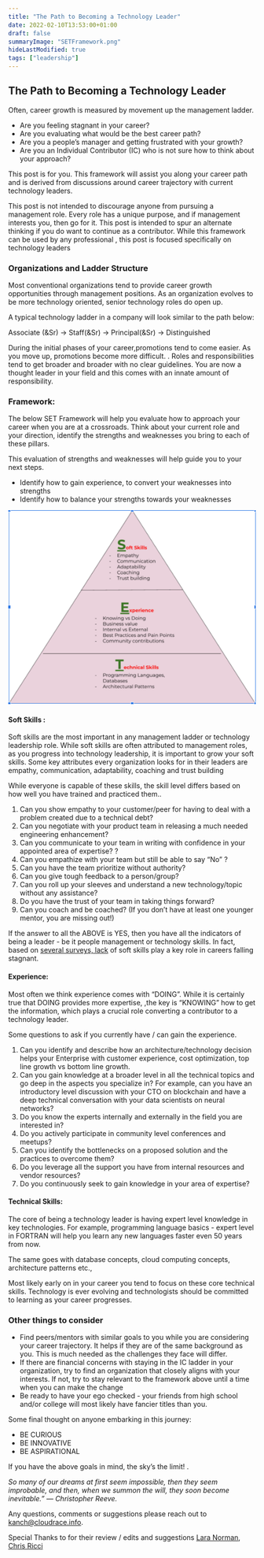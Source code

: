 ```yaml
---
title: "The Path to Becoming a Technology Leader"
date: 2022-02-10T13:53:00+01:00
draft: false
summaryImage: "SETFramework.png"
hideLastModified: true
tags: ["leadership"]
---
```

## The Path to Becoming a Technology Leader

Often, career growth is measured by movement up the management ladder.   



*   Are you feeling stagnant in your career?
*   Are you evaluating what would be the best career path?
*   Are you a people’s manager and getting frustrated with your growth?
*   Are you an Individual Contributor (IC) who is not sure how to think about your approach?

This post is for you.  This framework will assist you along your career path and is derived from discussions around career trajectory with current technology leaders. 

This post is not intended to discourage anyone from pursuing a management role. Every role has a unique purpose, and if management interests you, then go for it. This post is intended to spur an alternate thinking if you do want to continue as a contributor.  While this framework can be used by any professional , this post is focused specifically on technology leaders


### Organizations and Ladder Structure

Most conventional organizations tend to provide career growth opportunities through management positions. As an organization evolves to be more technology oriented, senior technology roles do open up. 

A typical technology ladder in a company will look similar to the path below:

Associate (&Sr) -> Staff(&Sr) -> Principal(&Sr) -> Distinguished

During the initial phases of your career,promotions tend to come easier.  As you move up, promotions become more difficult. . Roles and responsibilities tend to get broader and broader with no clear guidelines. You are now a thought leader in your field and this comes with an innate amount of responsibility.


### Framework:

The below SET Framework  will help you evaluate how to approach your career when you are at a crossroads. Think about your current role and your direction, identify the strengths and weaknesses you bring to each of these pillars. 

This evaluation of strengths and weaknesses will help guide you to your next steps.  



*   Identify how to gain experience, to convert your weaknesses into strengths
*   Identify how to balance your strengths towards your weaknesses

  
![SETFramework](SETFramework.png "image_tooltip")


#### Soft Skills : 

Soft skills are  the most important in any management ladder or technology leadership role. While soft skills are often attributed to management roles, as you progress into technology leadership, it is important to grow your soft skills.  Some key attributes every organization looks for in their leaders are empathy, communication, adaptability, coaching and trust building

While everyone is capable of these skills, the skill level differs based on how well you have trained and practiced  them..



1. Can you show empathy to your customer/peer for having to deal with a problem created due to a technical debt?
2. Can you negotiate with your product team in releasing a much needed engineering enhancement?
3. Can you communicate to your team in writing with confidence in your appointed area of expertise? ?
4. Can you empathize with your team but still be able to say “No” ?
5. Can you have the team prioritize without authority?
6. Can you give tough feedback to a person/group?
7. Can you roll up your sleeves and understand a new technology/topic without any assistance?
8. Do you have the trust of your team in taking things forward? 
9. Can you coach and be coached? (If you don’t have at least one younger mentor, you are missing out!)

If the answer to all the ABOVE is YES, then you have all the indicators of being a leader - be it people management or technology skills. In fact, based on [several surveys, lack](https://business.time.com/2013/11/10/the-real-reason-new-college-grads-cant-get-hired/) of soft skills play a key role in  careers falling stagnant.


#### Experience:

Most often we think experience comes with “DOING”. While it is certainly true that DOING provides more expertise, ,the key is “KNOWING” how to get the information, which  plays a crucial role converting a contributor to a technology leader. 

Some questions to ask if you currently have / can gain the experience.



1. Can you identify and describe how an architecture/technology decision helps your Enterprise with customer experience, cost optimization, top line growth  vs bottom line growth.
2. Can you gain knowledge at a broader level in all the technical topics and go deep in the aspects you specialize in? For example, can you have an introductory level discussion with your CTO on blockchain and have a deep technical conversation with your data scientists on neural networks?
3. Do you know the experts internally and externally in the field you are interested in?
4. Do you actively participate in community level conferences and meetups?
5. Can you identify the bottlenecks on a proposed solution and the practices to overcome them?
6. Do you leverage all the support you have from internal resources and vendor resources?
7. Do you continuously seek to gain knowledge in your area of expertise?


#### Technical Skills:

The core of being a technology leader is having expert level knowledge in key technologies. For example, programming language basics - expert level in FORTRAN will help you learn any new languages faster even 50 years from now. 

The same goes with database concepts, cloud computing concepts, architecture patterns etc., 

Most likely early on in your career you tend to focus on these core technical skills. Technology is ever evolving and technologists should be committed to learning as your career progresses. 


### Other things to consider



*   Find peers/mentors with similar goals to you while you are considering your career trajectory. It helps if they are of the same background as you. This is much needed as the challenges they face will differ.
*   If there are financial concerns with staying in the IC ladder in your organization, try to find an organization that closely aligns with your interests. If not, try to stay relevant to the framework above until  a time when you can make the change
*   Be ready to have your ego checked - your friends from high school and/or college will most likely have fancier titles than you. 

Some final thought on anyone embarking in this journey:



*   BE CURIOUS
*   BE INNOVATIVE
*   BE ASPIRATIONAL

If you have the above goals in mind, the sky’s the limit! .  

_So many of our dreams at first seem impossible, 
then they seem improbable, and then, 
when we summon the will, 
they soon become inevitable.” — Christopher Reeve._

Any questions, comments or suggestions please reach out to [kanch@cloudrace.info](mailto:kanch@cloudrace.info).

Special Thanks to for their review / edits and suggestions
    [Lara Norman](https://www.linkedin.com/in/lara-norman-bab42b4a/), 
    [Chris Ricci](https://www.linkedin.com/in/christopher-ricci/)


